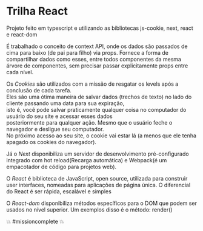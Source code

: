 
# Trilha React


Projeto feito em typescript e utilizando as bibliotecas js-cookie, next, react e react-dom  

É trabalhado o conceito de context API, onde os dados são passados de cima para baixo (de pai para filho) via props. Fornece a forma de compartilhar dados como esses, entre todos componentes da mesma árvore de componentes, sem precisar passar explicitamente props entre cada nível.


Os _Cookies_ são utilizados com a missão de resgatar os levels após a conclusão de cada tarefa. <br/> 
Eles são uma ótima maneira de salvar dados (trechos de texto) no lado do cliente passando uma data para sua expiração, <br/> 
isto é, você pode salvar praticamente qualquer coisa no computador do usuário do seu site e acessar esses dados <br/>  posteriormente para qualquer ação. Mesmo que o usuário feche o navegador e desligue seu computador. <br/> 
No próximo acesso ao seu site, o cookie vai estar lá (a menos que ele tenha apagado os cookies do navegador).

Já o _Next_ disponibiliza um servidor de desenvolvimento pré-configurado integrado com hot reload(Recarga automática) e Webpack(é um empacotador de código para projetos web). <br/> 

O _React_ é biblioteca de JavaScript, open source, utilizada para construir user interfaces, nomeadas para aplicações de página única. O diferencial do React é ser rápida, escalável e simples <br/> 

O _React-dom_ disponibiliza métodos específicos para o DOM que podem ser usados no nível superior. Um exemplos disso é o método: render() 



:boom: #missioncomplete :boom: 
